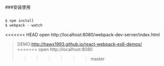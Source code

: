 ###安装使用

```js

$ npm install 
$ webpack --watch


```

<<<<<<< HEAD
open http://localhost:8080/webpack-dev-server/index.html

> DEMO:http://hawx1993.github.io/react-webpack-es6-demos/
=======
open http://localhost:8080
>>>>>>> master
